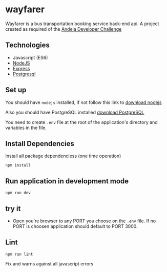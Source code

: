 # wayfarer

Wayfarer is a bus transportation booking service back-end api. A project created as required of the [Andela Developer Challenge](https://drive.google.com/file/d/1_6GkAV6vXKYYsp1lXg1eN_SdYgwaX2nH/view?usp=sharing)

## Technologies
- Javascript (ES6)
- [NodeJS](http://nodejs.org)
- [Express](https://expressjs.com)
- [Postgresql](https://www.postgresql.org)

## Set up

You should have ```nodejs``` installed, if not follow this link to [download nodejs](https://nodejs.org)

Also you should have PostgreSQL installed [download PostgreSQL](https://www.postgresql.org/download/)

You need to create ```.env``` file at the root of the application's directory and variables in the file.

## Install Dependencies
Install all package dependenciess (one time operation)

```shell
npm install
```

## Run application in development mode

```shell
npm run dev
```

## try it
* Open you're browser to any PORT you choose on the ```.env``` file. If no PORT is choosen application should default to PORT 3000.

## Lint

```shell
npm run lint
```

Fix and warns against all javascript errors